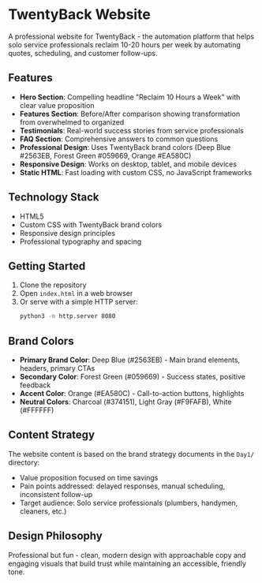 # TwentyBack Website

A professional website for TwentyBack - the automation platform that helps solo service professionals reclaim 10-20 hours per week by automating quotes, scheduling, and customer follow-ups.

## Features

- **Hero Section**: Compelling headline "Reclaim 10 Hours a Week" with clear value proposition
- **Features Section**: Before/After comparison showing transformation from overwhelmed to organized
- **Testimonials**: Real-world success stories from service professionals
- **FAQ Section**: Comprehensive answers to common questions
- **Professional Design**: Uses TwentyBack brand colors (Deep Blue #2563EB, Forest Green #059669, Orange #EA580C)
- **Responsive Design**: Works on desktop, tablet, and mobile devices
- **Static HTML**: Fast loading with custom CSS, no JavaScript frameworks

## Technology Stack

- HTML5
- Custom CSS with TwentyBack brand colors
- Responsive design principles
- Professional typography and spacing

## Getting Started

1. Clone the repository
2. Open `index.html` in a web browser
3. Or serve with a simple HTTP server:
   ```bash
   python3 -m http.server 8080
   ```

## Brand Colors

- **Primary Brand Color**: Deep Blue (#2563EB) - Main brand elements, headers, primary CTAs
- **Secondary Color**: Forest Green (#059669) - Success states, positive feedback
- **Accent Color**: Orange (#EA580C) - Call-to-action buttons, highlights
- **Neutral Colors**: Charcoal (#374151), Light Gray (#F9FAFB), White (#FFFFFF)

## Content Strategy

The website content is based on the brand strategy documents in the `Day1/` directory:
- Value proposition focused on time savings
- Pain points addressed: delayed responses, manual scheduling, inconsistent follow-up
- Target audience: Solo service professionals (plumbers, handymen, cleaners, etc.)

## Design Philosophy

Professional but fun - clean, modern design with approachable copy and engaging visuals that build trust while maintaining an accessible, friendly tone.